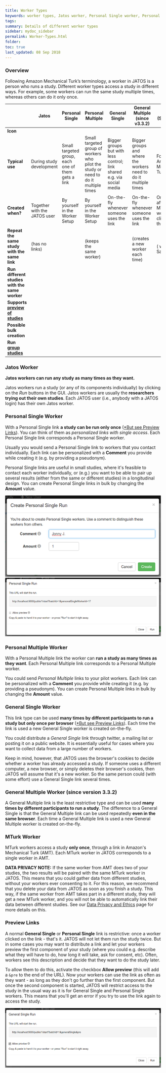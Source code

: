 ```yaml
---
title: Worker Types
keywords: worker types, Jatos worker, Personal Single worker, Personal Multiple worker, MTurk worker, General Single worker, General Multiple worker, MTurk Sandbox worker, MTurk, Sandbox, General, Single, Multiple, Personal, Preview Links
tags:
summary: Details of different worker types 
sidebar: mydoc_sidebar
permalink: Worker-Types.html
folder:
toc: true
last_updated: 08 Sep 2018
---
```


### Overview
Following Amazon Mechanical Turk’s terminology, a worker in JATOS is a person who runs a study. Different worker types access a study in different ways. For example, some workers can run the same study multiple times, whereas others can do it only once.

| | Jatos             | Personal Single   | Personal Multiple | General Single    | General Multiple (since v3.3.2)  | MTurk (Sandbox)            |
|-|-------------------|-------------------|-------------------|-------------------|-------------------|------------------|
| **Icon** | <span class="glyphicon glyphicon-wrench glyphicon-jatos"></span> | <span class="glyphicon glyphicon-leaf glyphicon-personal-single"></span> | <span class="glyphicon glyphicon-tree-deciduous glyphicon-personal-multiple"></span> | <span class="glyphicon glyphicon-glass glyphicon-general-single"></span> | <span class="glyphicon glyphicon-asterisk glyphicon-general-multiple"></span> | <span class="glyphicon glyphicon-knight glyphicon-mturk"></span> |
| **Typical use** | During study development | Small targeted group, each one of them gets a link | Small targeted group of workers who pilot the study or need to do it multiple times | Bigger groups but with less control; link shared e.g. via social media | Bigger groups and where the workers need to do it multiple times | For Amazon Mechanical Turk |
| **Created when?** | Together with the JATOS user | By yourself in the Worker Setup | By yourself in the Worker Setup | On-the-fly whenever someone uses the link | On-the-fly whenever someone uses the link | On-the-fly after a MTurk worker clicked on the HIT link |
| **Repeat the same study with the same link** | (has no links) | <span class="glyphicon glyphicon-remove-sign"></span> | <span class="glyphicon glyphicon-ok-sign"></span><br>(keeps the same worker) | <span class="glyphicon glyphicon-remove-sign"></span> | <span class="glyphicon glyphicon-ok-sign"></span><br>(creates a new worker each time) | <span class="glyphicon glyphicon-remove-sign"></span><br>(<span class="glyphicon glyphicon-ok-sign"></span> with Sandbox) |
| **Run different studies with the same worker** | <span class="glyphicon glyphicon-ok-sign"></span> | <span class="glyphicon glyphicon-remove-sign"></span> | <span class="glyphicon glyphicon-remove-sign"></span> | <span class="glyphicon glyphicon-remove-sign"></span> | <span class="glyphicon glyphicon-remove-sign"></span> | <span class="glyphicon glyphicon-ok-sign"></span> |
| **Supports [preview of studies](Worker-Types.html#preview-links)** | <span class="glyphicon glyphicon-remove-sign"></span> | <span class="glyphicon glyphicon-ok-sign"></span> | <span class="glyphicon glyphicon-remove-sign"></span> | <span class="glyphicon glyphicon-ok-sign"></span> | <span class="glyphicon glyphicon-remove-sign"></span> | <span class="glyphicon glyphicon-remove-sign"></span> |
| **Possible bulk creation** | <span class="glyphicon glyphicon-remove-sign"></span> | <span class="glyphicon glyphicon-ok-sign"></span> | <span class="glyphicon glyphicon-ok-sign"></span> | <span class="glyphicon glyphicon-remove-sign"></span> | <span class="glyphicon glyphicon-remove-sign"></span> | <span class="glyphicon glyphicon-remove-sign"></span> |
| **Run [group studies](Example-Group-Studies)** | <span class="glyphicon glyphicon-ok-sign"></span> | <span class="glyphicon glyphicon-ok-sign"></span> | <span class="glyphicon glyphicon-ok-sign"></span> | <span class="glyphicon glyphicon-ok-sign"></span> | <span class="glyphicon glyphicon-ok-sign"></span> | <span class="glyphicon glyphicon-ok-sign"></span> |


### <span class="glyphicon glyphicon-wrench glyphicon-jatos"></span> Jatos Worker 

**Jatos workers can run any study as many times as they want.**

Jatos workers run a study (or any of its components individually) by clicking on the _Run_ buttons in the GUI. Jatos workers are usually the **researchers trying out their own studies**. Each JATOS user (i.e., anybody with a JATOS login) has their own Jatos worker.  


### <span class="glyphicon glyphicon-leaf glyphicon-personal-single"></span> Personal Single Worker 

With a Personal Single link **a study can be run only once** ([*But see Preview Links](#preview-links)). You can think of them as _personalized links with single access_. Each Personal Single link corresponds a Personal Single worker.

Usually you would send a Personal Single link to workers that you contact individually. Each link can be personalized with a **Comment** you provide while creating it (e.g. by providing a pseudonym).

Personal Single links are useful in small studies, where it's feasible to contact each worker individually, or (e.g.) you want to be able to pair up several results (either from the same or different studies) in a longitudinal design. You can create Personal Single links in bulk by changing the **Amount** value.

![GUI Screenshot](images/create_personal_single_run.png)
![GUI Screenshot](images/view_personal_single_run.png)


### <span class="glyphicon glyphicon-tree-deciduous glyphicon-personal-multiple"></span> Personal Multiple Worker

With a Personal Multiple link the worker can **run a study as many times as they want**. Each Personal Multiple link corresponds to a Personal Multiple worker.

You could send _Personal Multiple_ links to your pilot workers. Each link can be personalized with a **Comment** you provide while creating it (e.g. by providing a pseudonym). You can create Personal Multiple links in bulk by changing the **Amount** value.


### <span class="glyphicon glyphicon-glass glyphicon-general-single"></span> General Single Worker

This link type can be used **many times by different participants to run a study but only once per browser** ([*But see Preview Links](#preview-links)). Each time the link is used a new General Single worker is created on-the-fly.

You could distribute a _General Single_ link through twitter, a mailing list or posting it on a public website. It is essentially useful for cases where you want to collect data from a large number of workers. 

Keep in mind, however, that JATOS uses the browser's cookies to decide whether a worker has already accessed a study. If someone uses a different computer, a new browser, or simply deletes their browser's cookies, then JATOS will assume that it's a new worker. So the same person could (with some effort) use a General Single link several times.


### <span class="glyphicon glyphicon-asterisk glyphicon-general-multiple"></span> General Multiple Worker (since version 3.3.2)

A General Multiple link is the least restrictive type and can be used **many times by different participants to run a study**. The difference to a General Single is that the General Multiple link can be used repeatedly **even in the same browser**. Each time a General Multiple link is used a new General Multiple worker is created on-the-fly.


### <span class="glyphicon glyphicon-knight glyphicon-mturk"></span> MTurk Worker

MTurk workers access a study **only once**, through a link in Amazon's Mechanical Turk (AMT). Each MTurk worker in JATOS corresponds to a single worker in AMT. 

**DATA PRIVACY NOTE:** If the same worker from AMT does two of your studies, the two results will be paired with the same MTurk worker in JATOS. This means that you could gather data from different studies, without your workers ever consenting to it. For this reason, we recommend that you delete your data from JATOS as soon as you finish a study. This way, if the same worker from AMT takes part in a different study, they will get a new MTurk worker, and you will not be able to automatically link their data between different studies. See our [Data Privacy and Ethics](Data-Privacy-and-Ethics) page for more details on this.


### Preview Links

A normal **General Single** or **Personal Single** link is restrictive: once a worker clicked on the link - that's it. JATOS will not let them run the study twice. But in some cases you may want to distribute a link and let your workers preview the first component of your study (where you could e.g. describe what they will have to do, how long it will take, ask for consent, etc). Often, workers see this description and decide that they want to do the study later.

To allow them to do this, activate the checkbox **Allow preview** (this will add a `&pre` to the end of the URL). Now your workers can use the link as often as they want - as long as they don't go further than the first component. But once the second component is started, JATOS will restrict access to the study in the usual way as it is for General Single and Personal Single workers. This means that you'll get an error if you try to use the link again to access the study.

![GUI Screenshot](images/preview_general_single_run.png)
